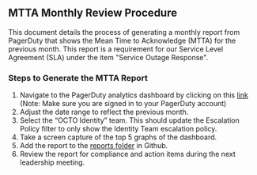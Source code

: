 ## MTTA Monthly Review Procedure

This document details the process of generating a monthly report from PagerDuty that shows the Mean Time to Acknowledge (MTTA) for the previous month. This report is a requirement for our Service Level Agreement (SLA) under the item "Service Outage Response".

### Steps to Generate the MTTA Report

1. Navigate to the PagerDuty analytics dashboard by clicking on this [link](https://dsva.pagerduty.com/analytics/overview-dashboard?end=2024-04-30T23%3A59%3A59&escalation_policy_ids=PTB3BI4&priority=null&service_ids=all&start=2024-04-01T00%3A00%3A00&team_ids=P8F5Y90&urgency=all&ref=share-button) (Note: Make sure you are signed in to your PagerDuty account)
2. Adjust the date range to reflect the previous month.
3. Select the “OCTO Identity” team. This should update the Escalation Policy filter to only show the Identity Team escalation policy. 
4. Take a screen capture of the top 5 graphs of the dashboard.
5. Add the report to the [reports folder](https://github.com/department-of-veterans-affairs/va.gov-team/tree/master/products/identity/SLA/Reports) in Github.
6. Review the report for compliance and action items during the next leadership meeting.
